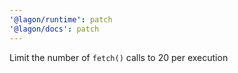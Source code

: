 ```yaml
---
'@lagon/runtime': patch
'@lagon/docs': patch
---
```


Limit the number of `fetch()` calls to 20 per execution
